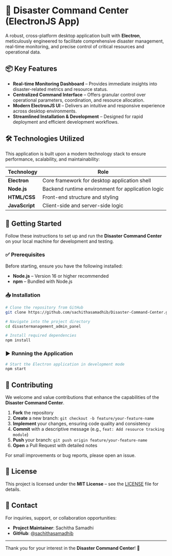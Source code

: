 # 🚨 Disaster Command Center (ElectronJS App)

A robust, cross-platform desktop application built with **Electron**, meticulously engineered to facilitate comprehensive disaster management, real-time monitoring, and precise control of critical resources and operational data.

## 📦 Key Features

- **Real-time Monitoring Dashboard** – Provides immediate insights into disaster-related metrics and resource status.  
- **Centralized Command Interface** – Offers granular control over operational parameters, coordination, and resource allocation.  
- **Modern ElectronJS UI** – Delivers an intuitive and responsive experience across desktop environments.  
- **Streamlined Installation & Development** – Designed for rapid deployment and efficient development workflows.  

## 🛠️ Technologies Utilized

This application is built upon a modern technology stack to ensure performance, scalability, and maintainability:

| Technology | Role |
|------------|------|
| **Electron** | Core framework for desktop application shell |
| **Node.js** | Backend runtime environment for application logic |
| **HTML/CSS** | Front-end structure and styling |
| **JavaScript** | Client-side and server-side logic |

## 🚀 Getting Started

Follow these instructions to set up and run the **Disaster Command Center** on your local machine for development and testing.

### ✅ Prerequisites

Before starting, ensure you have the following installed:

- **Node.js** – Version 16 or higher recommended  
- **npm** – Bundled with Node.js  

### 📥 Installation

```bash
# Clone the repository from GitHub
git clone https://github.com/sachithasamadhib/Disaster-Command-Center.git

# Navigate into the project directory
cd disastermanagement_admin_panel

# Install required dependencies
npm install
```

### ▶️ Running the Application

```bash
# Start the Electron application in development mode
npm start
```

## 🤝 Contributing

We welcome and value contributions that enhance the capabilities of the **Disaster Command Center**.

1. **Fork** the repository  
2. **Create** a new branch: `git checkout -b feature/your-feature-name`  
3. **Implement** your changes, ensuring code quality and consistency  
4. **Commit** with a descriptive message (e.g., `feat: Add resource tracking module`)  
5. **Push** your branch: `git push origin feature/your-feature-name`  
6. **Open** a Pull Request with detailed notes  

For small improvements or bug reports, please open an issue.

## 📄 License

This project is licensed under the **MIT License** – see the [LICENSE](LICENSE) file for details.

## 📧 Contact

For inquiries, support, or collaboration opportunities:

- **Project Maintainer**: Sachitha Samadhi  
- **GitHub**: [@sachithasamadhib](https://github.com/sachithasamadhib)  

---

Thank you for your interest in the **Disaster Command Center**! 🙏  
